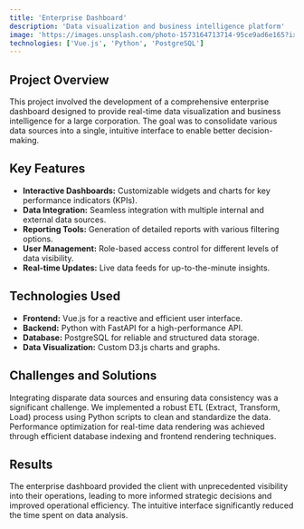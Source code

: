 ```yaml
---
title: 'Enterprise Dashboard'
description: 'Data visualization and business intelligence platform'
image: 'https://images.unsplash.com/photo-1573164713714-95ce9ad6e165?ixlib=rb-4.0.3&ixid=M3wxMjA3fDB8MHxwaG90by1wYWdlfHx8fGVufDB8fHx8fA%3D%3D&auto=format&fit=crop&w=1469&q=80'
technologies: ['Vue.js', 'Python', 'PostgreSQL']
---
```


## Project Overview

This project involved the development of a comprehensive enterprise dashboard designed to provide real-time data visualization and business intelligence for a large corporation. The goal was to consolidate various data sources into a single, intuitive interface to enable better decision-making.

## Key Features

- **Interactive Dashboards:** Customizable widgets and charts for key performance indicators (KPIs).
- **Data Integration:** Seamless integration with multiple internal and external data sources.
- **Reporting Tools:** Generation of detailed reports with various filtering options.
- **User Management:** Role-based access control for different levels of data visibility.
- **Real-time Updates:** Live data feeds for up-to-the-minute insights.

## Technologies Used

- **Frontend:** Vue.js for a reactive and efficient user interface.
- **Backend:** Python with FastAPI for a high-performance API.
- **Database:** PostgreSQL for reliable and structured data storage.
- **Data Visualization:** Custom D3.js charts and graphs.

## Challenges and Solutions

Integrating disparate data sources and ensuring data consistency was a significant challenge. We implemented a robust ETL (Extract, Transform, Load) process using Python scripts to clean and standardize the data. Performance optimization for real-time data rendering was achieved through efficient database indexing and frontend rendering techniques.

## Results

The enterprise dashboard provided the client with unprecedented visibility into their operations, leading to more informed strategic decisions and improved operational efficiency. The intuitive interface significantly reduced the time spent on data analysis.
